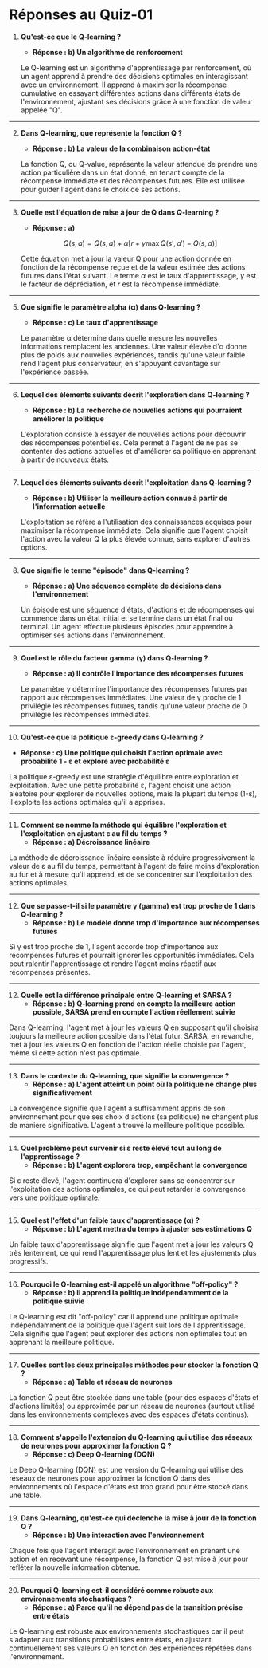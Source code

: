 # Réponses au Quiz-01

1. **Qu'est-ce que le Q-learning ?**
   - **Réponse : b) Un algorithme de renforcement**
   
   Le Q-learning est un algorithme d'apprentissage par renforcement, où un agent apprend à prendre des décisions optimales en interagissant avec un environnement. Il apprend à maximiser la récompense cumulative en essayant différentes actions dans différents états de l'environnement, ajustant ses décisions grâce à une fonction de valeur appelée "Q".

---

2. **Dans Q-learning, que représente la fonction Q ?**
   - **Réponse : b) La valeur de la combinaison action-état**
   
   La fonction Q, ou Q-value, représente la valeur attendue de prendre une action particulière dans un état donné, en tenant compte de la récompense immédiate et des récompenses futures. Elle est utilisée pour guider l'agent dans le choix de ses actions.

---

3. **Quelle est l'équation de mise à jour de Q dans Q-learning ?**
   - **Réponse : a)** 
   
   $$ Q(s,a) = Q(s,a) + \alpha [r + \gamma \max Q(s',a') - Q(s,a)] $$
   
   Cette équation met à jour la valeur Q pour une action donnée en fonction de la récompense reçue et de la valeur estimée des actions futures dans l'état suivant. Le terme $\alpha$ est le taux d'apprentissage, $\gamma$ est le facteur de dépréciation, et $r$ est la récompense immédiate.

---

5. **Que signifie le paramètre alpha (α) dans Q-learning ?**
   - **Réponse : c) Le taux d'apprentissage**
   
   Le paramètre α détermine dans quelle mesure les nouvelles informations remplacent les anciennes. Une valeur élevée d'α donne plus de poids aux nouvelles expériences, tandis qu'une valeur faible rend l'agent plus conservateur, en s'appuyant davantage sur l'expérience passée.

---

6. **Lequel des éléments suivants décrit l'exploration dans Q-learning ?**
   - **Réponse : b) La recherche de nouvelles actions qui pourraient améliorer la politique**
   
   L'exploration consiste à essayer de nouvelles actions pour découvrir des récompenses potentielles. Cela permet à l'agent de ne pas se contenter des actions actuelles et d'améliorer sa politique en apprenant à partir de nouveaux états.

---

7. **Lequel des éléments suivants décrit l'exploitation dans Q-learning ?**
   - **Réponse : b) Utiliser la meilleure action connue à partir de l'information actuelle**
   
   L'exploitation se réfère à l'utilisation des connaissances acquises pour maximiser la récompense immédiate. Cela signifie que l'agent choisit l'action avec la valeur Q la plus élevée connue, sans explorer d'autres options.

---

8. **Que signifie le terme "épisode" dans Q-learning ?**
   - **Réponse : a) Une séquence complète de décisions dans l'environnement**
   
   Un épisode est une séquence d'états, d'actions et de récompenses qui commence dans un état initial et se termine dans un état final ou terminal. Un agent effectue plusieurs épisodes pour apprendre à optimiser ses actions dans l'environnement.

---

9. **Quel est le rôle du facteur gamma (γ) dans Q-learning ?**
   - **Réponse : a) Il contrôle l'importance des récompenses futures**
   
   Le paramètre γ détermine l'importance des récompenses futures par rapport aux récompenses immédiates. Une valeur de γ proche de 1 privilégie les récompenses futures, tandis qu'une valeur proche de 0 privilégie les récompenses immédiates.

---

10. **Qu'est-ce que la politique ε-greedy dans Q-learning ?**
   - **Réponse : c) Une politique qui choisit l'action optimale avec probabilité 1 - ε et explore avec probabilité ε**
   
   La politique ε-greedy est une stratégie d'équilibre entre exploration et exploitation. Avec une petite probabilité ε, l'agent choisit une action aléatoire pour explorer de nouvelles options, mais la plupart du temps (1-ε), il exploite les actions optimales qu'il a apprises.

---

11. **Comment se nomme la méthode qui équilibre l'exploration et l'exploitation en ajustant ε au fil du temps ?**
    - **Réponse : a) Décroissance linéaire**
   
   La méthode de décroissance linéaire consiste à réduire progressivement la valeur de ε au fil du temps, permettant à l'agent de faire moins d'exploration au fur et à mesure qu'il apprend, et de se concentrer sur l'exploitation des actions optimales.

---

12. **Que se passe-t-il si le paramètre γ (gamma) est trop proche de 1 dans Q-learning ?**
    - **Réponse : b) Le modèle donne trop d'importance aux récompenses futures**
   
   Si γ est trop proche de 1, l'agent accorde trop d'importance aux récompenses futures et pourrait ignorer les opportunités immédiates. Cela peut ralentir l'apprentissage et rendre l'agent moins réactif aux récompenses présentes.

---

12. **Quelle est la différence principale entre Q-learning et SARSA ?**
    - **Réponse : b) Q-learning prend en compte la meilleure action possible, SARSA prend en compte l'action réellement suivie**
   
   Dans Q-learning, l'agent met à jour les valeurs Q en supposant qu'il choisira toujours la meilleure action possible dans l'état futur. SARSA, en revanche, met à jour les valeurs Q en fonction de l'action réelle choisie par l'agent, même si cette action n'est pas optimale.

---

13. **Dans le contexte du Q-learning, que signifie la convergence ?**
    - **Réponse : a) L'agent atteint un point où la politique ne change plus significativement**
   
   La convergence signifie que l'agent a suffisamment appris de son environnement pour que ses choix d'actions (sa politique) ne changent plus de manière significative. L'agent a trouvé la meilleure politique possible.

---

14. **Quel problème peut survenir si ε reste élevé tout au long de l'apprentissage ?**
    - **Réponse : b) L'agent explorera trop, empêchant la convergence**
   
   Si ε reste élevé, l'agent continuera d'explorer sans se concentrer sur l'exploitation des actions optimales, ce qui peut retarder la convergence vers une politique optimale.

---

15. **Quel est l'effet d'un faible taux d'apprentissage (α) ?**
    - **Réponse : b) L'agent mettra du temps à ajuster ses estimations Q**
   
   Un faible taux d'apprentissage signifie que l'agent met à jour les valeurs Q très lentement, ce qui rend l'apprentissage plus lent et les ajustements plus progressifs.

---

16. **Pourquoi le Q-learning est-il appelé un algorithme "off-policy" ?**
    - **Réponse : b) Il apprend la politique indépendamment de la politique suivie**
   
   Le Q-learning est dit "off-policy" car il apprend une politique optimale indépendamment de la politique que l'agent suit lors de l'apprentissage. Cela signifie que l'agent peut explorer des actions non optimales tout en apprenant la meilleure politique.

---

17. **Quelles sont les deux principales méthodes pour stocker la fonction Q ?**
    - **Réponse : a) Table et réseau de neurones**
   
   La fonction Q peut être stockée dans une table (pour des espaces d'états et d'actions limités) ou approximée par un réseau de neurones (surtout utilisé dans les environnements complexes avec des espaces d'états continus).

---

18. **Comment s'appelle l'extension du Q-learning qui utilise des réseaux de neurones pour approximer la fonction Q ?**
    - **Réponse : c) Deep Q-learning (DQN)**
   
   Le Deep Q-learning (DQN) est une version du Q-learning qui utilise des réseaux de neurones pour approximer la fonction Q dans des environnements où l'espace d'états est trop grand pour être stocké dans une table.

---

19. **Dans Q-learning, qu'est-ce qui déclenche la mise à jour de la fonction Q ?**
    - **Réponse : b) Une interaction avec l'environnement**
   
   Chaque fois que l'agent interagit avec l'environnement en prenant une action et en recevant une récompense, la fonction Q est mise à jour pour refléter la nouvelle information obtenue.

---

20. **Pourquoi Q-learning est-il considéré comme robuste aux environnements stochastiques ?**
    - **Réponse : a) Parce qu'il ne dépend pas de la transition précise entre états**
   
   Le Q-learning est robuste aux environnements stochastiques car il peut s'adapter aux transitions probabilistes entre états, en ajustant continuellement ses valeurs Q en fonction des expériences répétées dans l'environnement.
